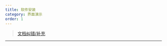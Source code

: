 ```yaml
---
title: 软件安装
category: 界面演示
order: 1
---
```


> [文档纠错/补充](https://github.com/dumengru/docs_vnpy/tree/master/docs/_docs)
---
